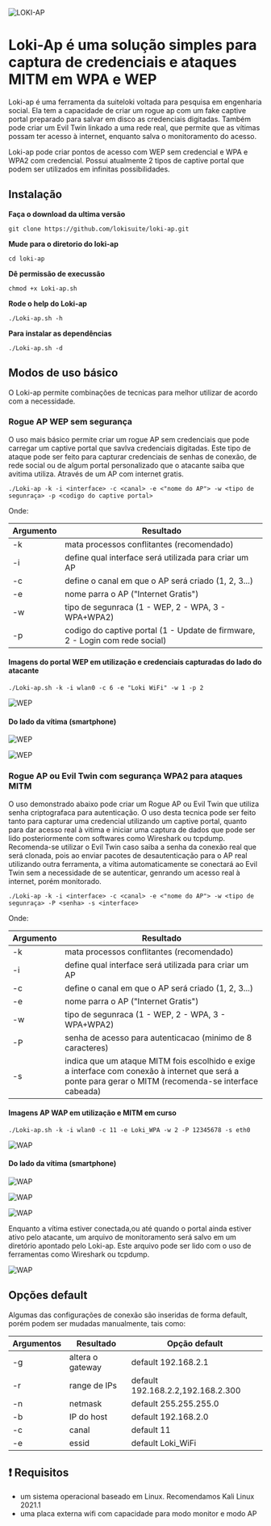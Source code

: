 ![LOKI-AP](https://raw.githubusercontent.com/lokisuite/images/main/logo.png)

# Loki-Ap é uma solução simples para captura de credenciais e ataques MITM em WPA e WEP

Loki-ap é uma ferramenta da suiteloki voltada para pesquisa em engenharia social. Ela tem a capacidade de criar um rogue ap com um fake captive portal preparado para salvar em disco as credenciais digitadas. Também pode criar um Evil Twin linkado a uma rede real, que permite que as vítimas possam ter acesso à internet, enquanto salva o monitoramento do acesso.

Loki-ap pode criar pontos de acesso com WEP sem credencial e WPA e WPA2 com credencial. Possui atualmente 2 tipos de captive portal que podem ser utilizados em infinitas possibilidades.


## Instalação

**Faça o download da ultima versão**
```
git clone https://github.com/lokisuite/loki-ap.git
```
**Mude para o diretorio do loki-ap**
```
cd loki-ap
```
**Dê permissão de execussão**
```
chmod +x Loki-ap.sh
```
**Rode o help do Loki-ap**
```
./Loki-ap.sh -h
```
**Para instalar as dependências**
```
./Loki-ap.sh -d
```



## Modos de uso básico

O Loki-ap permite combinações de tecnicas para melhor utilizar de acordo com a necessidade.


### Rogue AP WEP sem segurança

O uso mais básico permite criar um rogue AP sem credenciais que pode carregar um captive portal que savlva credenciais digitadas. Este tipo de ataque pode ser feito para capturar credenciais de senhas de conexão, de rede social ou de algum portal personalizado que o atacante saiba que avitima utiliza. Através de um AP com internet gratis.
```
./Loki-ap -k -i <interface> -c <canal> -e <"nome do AP"> -w <tipo de segunraça> -p <codigo do captive portal>
```
Onde:

| Argumento | Resultado |
|-------|------------|
| -k | mata processos conflitantes (recomendado)|
| -i | define qual interface será utilizada para criar um AP |(wlan0, wlan1...)
| -c | define o canal em que o AP será criado (1, 2, 3...)|
| -e | nome parra o AP ("Internet Gratis")|
| -w | tipo de segunraca (1 - WEP, 2 - WPA, 3 - WPA+WPA2)|
| -p | codigo do captive portal (1 - Update de firmware, 2 - Login com rede social)|



#### Imagens do portal WEP em utilização e credenciais capturadas do lado do atacante


```
./Loki-ap.sh -k -i wlan0 -c 6 -e "Loki WiFi" -w 1 -p 2
```

![WEP](https://raw.githubusercontent.com/lokisuite/images/main/print1.png)



#### Do lado da vítima (smartphone)


![WEP](https://raw.githubusercontent.com/lokisuite/images/main/print2.jpeg) 

![WEP](https://raw.githubusercontent.com/lokisuite/images/main/print3.jpeg) 



### Rogue AP ou Evil Twin com segurança WPA2 para ataques MITM

O uso demonstrado abaixo pode criar um Rogue AP ou Evil Twin que utiliza senha criptografaca para autenticação. O uso desta tecnica pode ser feito tanto para capturar uma credencial utilizando um captive portal, quanto para dar acesso real à vitima e iniciar uma captura de dados que pode ser lido posteriormente com softwares como Wireshark ou tcpdump.
Recomenda-se utilizar o Evil Twin caso saiba a senha da conexão real que será clonada, pois ao enviar pacotes de desautenticação para o AP real utilizando outra ferramenta, a vítima automaticamente se conectará ao Evil Twin sem a necessidade de se autenticar, genrando um acesso real à internet, porém monitorado.

```
./Loki-ap -k -i <interface> -c <canal> -e <"nome do AP"> -w <tipo de segunraça> -P <senha> -s <interface>
```

Onde:

| Argumento | Resultado |
|-------|------------|
| -k | mata processos conflitantes (recomendado)|
| -i | define qual interface será utilizada para criar um AP |(wlan0, wlan1...)
| -c | define o canal em que o AP será criado (1, 2, 3...)|
| -e | nome parra o AP ("Internet Gratis")|
| -w | tipo de segunraca (1 - WEP, 2 - WPA, 3 - WPA+WPA2)|
| -P | senha de acesso para autenticacao (minimo de 8 caracteres)|
| -s | indica que um ataque MITM fois escolhido e exige a interface com conexão à internet que será a ponte para gerar o MITM (recomenda-se interface cabeada)|



#### Imagens AP WAP em utilização e MITM em curso

```
./Loki-ap.sh -k -i wlan0 -c 11 -e Loki_WPA -w 2 -P 12345678 -s eth0
```

![WAP](https://raw.githubusercontent.com/lokisuite/images/main/print4.jpeg)



#### Do lado da vítima (smartphone)

![WAP](https://raw.githubusercontent.com/lokisuite/images/main/print5.jpeg)

![WAP](https://raw.githubusercontent.com/lokisuite/images/main/print6.jpeg)

![WAP](https://raw.githubusercontent.com/lokisuite/images/main/print7.jpeg)


Enquanto a vítima estiver conectada,ou até quando o portal ainda estiver ativo pelo atacante, um arquivo de monitoramento será salvo em um diretório apontado pelo Loki-ap. Este arquivo pode ser lido com o uso de ferramentas como Wireshark ou tcpdump.

![WAP](https://raw.githubusercontent.com/lokisuite/images/main/print8.png)


## Opções default

Algumas das configurações de conexão são inseridas de forma default, porém podem ser mudadas manualmente, tais como:

| Argumentos | Resultado | Opção default |
|------------|-----------|---------------|
| -g | altera o gateway | default 192.168.2.1 |
| -r | range de IPs |default 192.168.2.2,192.168.2.300 |
| -n | netmask | default 255.255.255.0 |
| -b | IP do host | default 192.168.2.0|
| -c | canal | default 11 |
| -e | essid | default Loki_WiFi |


## :heavy_exclamation_mark: Requisitos

- um sistema operacional baseado em Linux. Recomendamos Kali Linux 2021.1
- uma placa externa wifi com capacidade para modo monitor e modo AP



